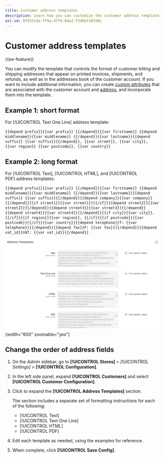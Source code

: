 ```yaml
---
title: Customer address templates
description: Learn how you can customize the customer address templates.
exl-id: 9fd32c0a-ff9a-47f9-84e2-f5d6bf307d8c
---
```

# Customer address templates

{{ee-feature}}

You can modify the template that controls the format of customer billing and shipping addresses that appear on printed invoices, shipments, and refunds, as well as in the addresses book of the customer account. If you want to include additional information, you can create [custom attributes](attribute-properties.md) that are associated with the customer account and [address](address-attributes.md), and incorporate them into the template.

## Example 1: short format

For [!UICONTROL Text One Line] address template:

```text
{{depend prefix}}{{var prefix}} {{/depend}}{{var firstname}} {{depend middlename}}{{var middlename}} {{/depend}}{{var lastname}}{{depend suffix}} {{var suffix}}{{/depend}}, {{var street}}, {{var city}}, {{var region}} {{var postcode}}, {{var country}}
```

## Example 2: long format

For [!UICONTROL Text], [!UICONTROL HTML], and [!UICONTROL PDF] address templates:

```text
{{depend prefix}}{{var prefix}} {{/depend}}{{var firstname}} {{depend middlename}}{{var middlename}} {{/depend}}{{var lastname}}{{depend suffix}} {{var suffix}}{{/depend}}{{depend company}}{{var company}}{{/depend}}{{if street1}}{{var street1}}{{/if}}{{depend street2}}{{var street2}}{{/depend}}{{depend street3}}{{var street3}}{{/depend}}{{depend street4}}{{var street4}}{{/depend}}{{if city}}{{var city}},  {{/if}}{{if region}}{{var region}}, {{/if}}{{if postcode}}{{var postcode}}{{/if}}{{var country}}{{depend telephone}}T: {{var telephone}}{{/depend}}{{depend fax}}F: {{var fax}}{{/depend}}{{depend vat_id}}VAT: {{var vat_id}}{{/depend}}
```

![Customer address templates](../configuration-reference/customers/assets/customer-configuration-address-templates.png){width="600" zoomable="yes"}

## Change the order of address fields

1. On the _Admin_ sidebar, go to **[!UICONTROL Stores]** > _[!UICONTROL Settings]_ > **[!UICONTROL Configuration]**.

1. In the left side panel, expand **[!UICONTROL Customers]** and select **[!UICONTROL Customer Configuration]**.

1. Click to expand the **[!UICONTROL Address Templates]** section.

   The section includes a separate set of formatting instructions for each of the following:

   - [!UICONTROL Text]
   - [!UICONTROL Text One Line]
   - [!UICONTROL HTML]
   - [!UICONTROL PDF]

1. Edit each template as needed, using the examples for reference.

1. When complete, click **[!UICONTROL Save Config]**.
